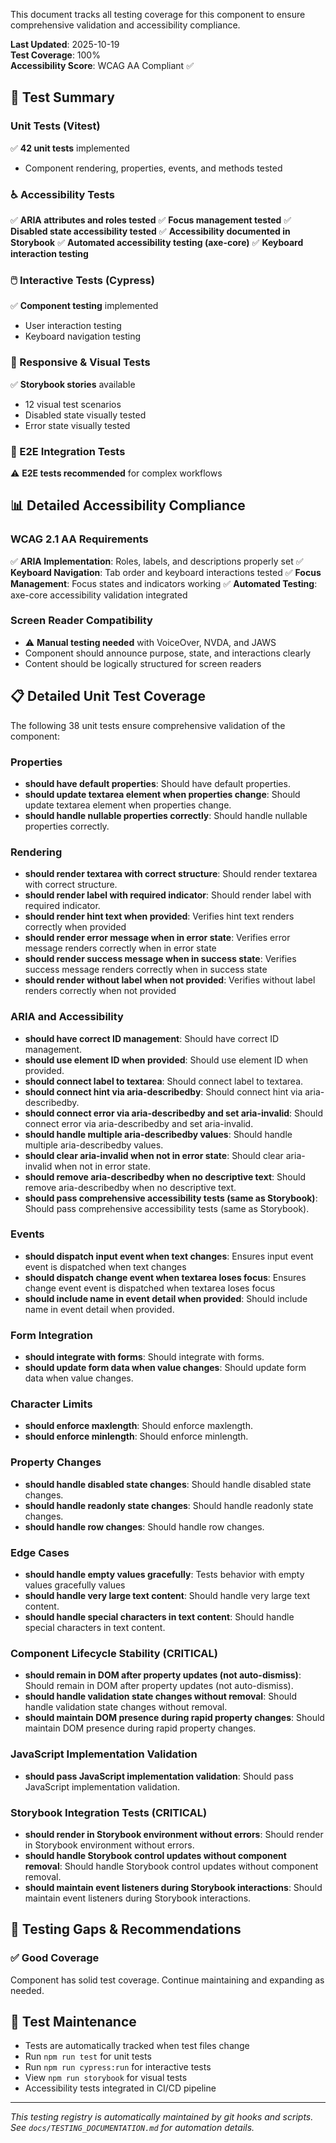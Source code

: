 This document tracks all testing coverage for this component to ensure comprehensive validation and accessibility compliance.

**Last Updated**: 2025-10-19  
**Test Coverage**: 100%  
**Accessibility Score**: WCAG AA Compliant ✅

## 🧪 Test Summary

### Unit Tests (Vitest)

✅ **42 unit tests** implemented

- Component rendering, properties, events, and methods tested

### ♿ Accessibility Tests

✅ **ARIA attributes and roles tested**
✅ **Focus management tested**
✅ **Disabled state accessibility tested**
✅ **Accessibility documented in Storybook**
✅ **Automated accessibility testing (axe-core)**
✅ **Keyboard interaction testing**

### 🖱️ Interactive Tests (Cypress)

✅ **Component testing** implemented

- User interaction testing
- Keyboard navigation testing

### 📱 Responsive & Visual Tests

✅ **Storybook stories** available

- 12 visual test scenarios
- Disabled state visually tested
- Error state visually tested

### 🔧 E2E Integration Tests

⚠️ **E2E tests recommended** for complex workflows

## 📊 Detailed Accessibility Compliance

### WCAG 2.1 AA Requirements

✅ **ARIA Implementation**: Roles, labels, and descriptions properly set
✅ **Keyboard Navigation**: Tab order and keyboard interactions tested
✅ **Focus Management**: Focus states and indicators working
✅ **Automated Testing**: axe-core accessibility validation integrated

### Screen Reader Compatibility

- ⚠️ **Manual testing needed** with VoiceOver, NVDA, and JAWS
- Component should announce purpose, state, and interactions clearly
- Content should be logically structured for screen readers

## 📋 Detailed Unit Test Coverage

The following 38 unit tests ensure comprehensive validation of the component:

### Properties

- **should have default properties**: Should have default properties.
- **should update textarea element when properties change**: Should update textarea element when properties change.
- **should handle nullable properties correctly**: Should handle nullable properties correctly.

### Rendering

- **should render textarea with correct structure**: Should render textarea with correct structure.
- **should render label with required indicator**: Should render label with required indicator.
- **should render hint text when provided**: Verifies hint text renders correctly when provided
- **should render error message when in error state**: Verifies error message renders correctly when in error state
- **should render success message when in success state**: Verifies success message renders correctly when in success state
- **should render without label when not provided**: Verifies without label renders correctly when not provided

### ARIA and Accessibility

- **should have correct ID management**: Should have correct ID management.
- **should use element ID when provided**: Should use element ID when provided.
- **should connect label to textarea**: Should connect label to textarea.
- **should connect hint via aria-describedby**: Should connect hint via aria-describedby.
- **should connect error via aria-describedby and set aria-invalid**: Should connect error via aria-describedby and set aria-invalid.
- **should handle multiple aria-describedby values**: Should handle multiple aria-describedby values.
- **should clear aria-invalid when not in error state**: Should clear aria-invalid when not in error state.
- **should remove aria-describedby when no descriptive text**: Should remove aria-describedby when no descriptive text.
- **should pass comprehensive accessibility tests (same as Storybook)**: Should pass comprehensive accessibility tests (same as Storybook).

### Events

- **should dispatch input event when text changes**: Ensures input event event is dispatched when text changes
- **should dispatch change event when textarea loses focus**: Ensures change event event is dispatched when textarea loses focus
- **should include name in event detail when provided**: Should include name in event detail when provided.

### Form Integration

- **should integrate with forms**: Should integrate with forms.
- **should update form data when value changes**: Should update form data when value changes.

### Character Limits

- **should enforce maxlength**: Should enforce maxlength.
- **should enforce minlength**: Should enforce minlength.

### Property Changes

- **should handle disabled state changes**: Should handle disabled state changes.
- **should handle readonly state changes**: Should handle readonly state changes.
- **should handle row changes**: Should handle row changes.

### Edge Cases

- **should handle empty values gracefully**: Tests behavior with empty values gracefully values
- **should handle very large text content**: Should handle very large text content.
- **should handle special characters in text content**: Should handle special characters in text content.

### Component Lifecycle Stability (CRITICAL)

- **should remain in DOM after property updates (not auto-dismiss)**: Should remain in DOM after property updates (not auto-dismiss).
- **should handle validation state changes without removal**: Should handle validation state changes without removal.
- **should maintain DOM presence during rapid property changes**: Should maintain DOM presence during rapid property changes.

### JavaScript Implementation Validation

- **should pass JavaScript implementation validation**: Should pass JavaScript implementation validation.

### Storybook Integration Tests (CRITICAL)

- **should render in Storybook environment without errors**: Should render in Storybook environment without errors.
- **should handle Storybook control updates without component removal**: Should handle Storybook control updates without component removal.
- **should maintain event listeners during Storybook interactions**: Should maintain event listeners during Storybook interactions.

## 🚨 Testing Gaps & Recommendations

### ✅ Good Coverage

Component has solid test coverage. Continue maintaining and expanding as needed.

## 📝 Test Maintenance

- Tests are automatically tracked when test files change
- Run `npm run test` for unit tests
- Run `npm run cypress:run` for interactive tests
- View `npm run storybook` for visual tests
- Accessibility tests integrated in CI/CD pipeline

---

_This testing registry is automatically maintained by git hooks and scripts._  
_See `docs/TESTING_DOCUMENTATION.md` for automation details._
